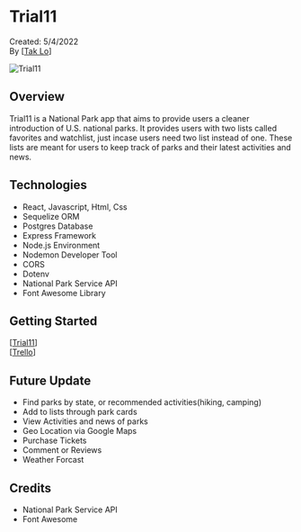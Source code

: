 # Trial11

Created: 5/4/2022   
By [[Tak Lo](https://linkedin.com/in/takkwanlo)]

![Trial11](Trial11.png)

## Overview
Trial11 is a National Park app that aims to provide users a cleaner introduction of U.S. national parks. It provides users with two lists called favorites and watchlist, just incase users need two list instead of one. These lists are meant for users to keep track of parks and their latest activities and news. 



## Technologies
- React, Javascript, Html, Css
- Sequelize ORM
- Postgres Database
- Express Framework
- Node.js Environment
- Nodemon Developer Tool
- CORS 
- Dotenv
- National Park Service API
- Font Awesome Library


## Getting Started
[[Trial11](https://trialeleven.herokuapp.com/)]   
[[Trello](https://trello.com/b/rpCtxubn/trial11)]

## Future Update
- Find parks by state, or recommended activities(hiking, camping)
- Add to lists through park cards
- View Activities and news of parks
- Geo Location via Google Maps
- Purchase Tickets
- Comment or Reviews
- Weather Forcast




## Credits
- National Park Service API
- Font Awesome
